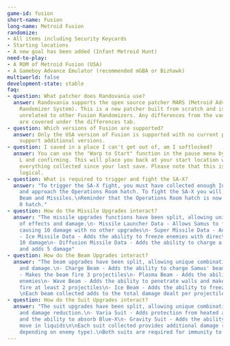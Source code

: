 ```yaml
---
game-id: fusion
short-name: Fusion
long-name: Metroid Fusion
randomize:
- All items including Security Keycards
- Starting locations
- A new goal has been added (Infant Metroid Hunt)
need-to-play:
- A ROM of Metroid Fusion (USA)
- A Gameboy Advance Emulator (recommended mGBA or Bizhawk)
multiworld: false
development-state: stable
faq:
- question: What patcher does Randovania use?
  answer: Randovania supports the open source patcher MARS (Metroid Advance 
    Randomizer System). This is a new patcher built from scratch and is 
    unrelated to other Fusion Randomizers. Any differences from the vanilla game
    are covered under the differences tab.
- question: Which versions of Fusion are supported?
  answer: Only the USA version of Fusion is supported with no current plans to 
    support additional versions.
- question: I saved in a place I can't get out of, am I softlocked?
  answer: You can use the "Warp to Start" function in the pause menu by pressing
    L and confirming. This will place you back at your start location with 
    everything collected since your last save. Please note that this is never 
    logical.
- question: What is required to trigger and fight the SA-X?
  answer: "To trigger the SA-X fight, you must have collected enough Infant Metroids
    and approach the Operations Room hatch. To fight the SA-X you will require Charge
    Beam and Missiles.\nReminder that the Operations Room hatch is now a grey Level
    0 hatch."
- question: How do the Missile Upgrades interact?
  answer: "The missile upgrades functions have been split, allowing unique combinations
    of effects and damage.\n- Missile Launcher Data - Allows Samus to fire missiles
    causing 10 damage with no other upgrades\n- Super Missile Data - Adds 20 damage\n\
    - Ice Missile Data - Adds the ability to freeze enemies with direct hits and adds
    10 damage\n- Diffusion Missile Data - Adds the ability to charge a freezing blast
    and adds 5 damage"
- question: How do the Beam Upgrades interact?
  answer: "The beam upgrades have been split, allowing unique combinations of effects
    and damage.\n- Charge Beam - Adds the ability to charge Samus' beam\n- Wide Beam
    - Makes the beam fire 3 projectiles\n- Plasma Beam - Adds the ability to penetrate
    enemies\n- Wave Beam - Adds the ability to penetrate walls and makes the beam
    fire at least 2 projectiles\n- Ice Beam - Adds the ability to freeze enemies\n\
    \nEach beam collected adds to the total damage dealt per projectile."
- question: How do the Suit Upgrades interact?
  answer: "The suit upgrades have been split, allowing unique combinations of effects
    and damage reduction.\n- Varia Suit - Adds protection from heated and cold rooms,
    and the ability to absorb Blue-X\n- Gravity Suit - Adds the ability to freely
    move in liquids\n\nEach suit collected provides additional damage reduction (amount
    depending on enemy type).\nBoth suits are required for immunity to lava."
---
```

